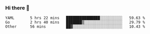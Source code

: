 ### Hi there 👋

<!--
**yeya24/yeya24** is a ✨ _special_ ✨ repository because its `README.md` (this file) appears on your GitHub profile.

Here are some ideas to get you started:

- 🔭 I’m currently working on ...
- 🌱 I’m currently learning ...
- 👯 I’m looking to collaborate on ...
- 🤔 I’m looking for help with ...
- 💬 Ask me about ...
- 📫 How to reach me: ...
- 😄 Pronouns: ...
- ⚡ Fun fact: ...
-->

<!--START_SECTION:waka-->
```text
YAML       5 hrs 22 mins   ███████████████░░░░░░░░░░   59.63 % 
Go         2 hrs 40 mins   ███████▒░░░░░░░░░░░░░░░░░   29.79 % 
Other      56 mins         ██▓░░░░░░░░░░░░░░░░░░░░░░   10.43 % 
```
<!--END_SECTION:waka-->

